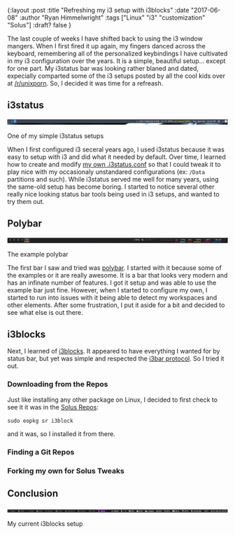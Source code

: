 {:layout :post
:title  "Refreshing my i3 setup with i3blocks"
:date "2017-06-08"
:author "Ryan Himmelwright"
:tags ["Linux" "i3" "customization" "Solus"]
:draft? false
}

The last couple of weeks I have shifted back to using the i3 window mangers. When I first fired it up again, my fingers danced across the keyboard, remembering all of the personalized keybindings I have cultivated in my i3 configuration over the years. It is a simple, beautiful setup... except for one part. My i3status bar was looking rather blaned and dated, expecially comparted some of the i3 setups posted by all the cool kids over at [/r/unixporn](https://www.reddit.com/r/unixporn/). So, I decided it was time for a refreash.

<!-- more -->

## i3status

![One of my simple i3status setups](../../img/posts/starting-i3/i3status.png)
<div id="caption">One of my simple i3status setups</div>

When I first configured i3 seceral years ago, I used i3status because it was easy to setup with i3 and did what it needed by default. Over time, I learned how to create and modify [my own .i3status.conf](https://github.com/himmAllRight/dotfiles/blob/master/i3/.config/i3/i3status.conf) so that I could tweak it to play nice with my occasionaly unstandared configurations (ex: `/Data` partitions and such). While i3status served me well for many years, using the same-old setup has become boring. I started to notice several other really nice looking status bar tools being used in i3 setups, and wanted to try them out.

## Polybar

![The example polybar](../../img/posts/starting-i3/polybar.png)
<div id="caption">The example polybar</div>

The first bar I saw and tried was [polybar](https://github.com/jaagr/polybar). I started with it because some of the examples or it are really awesome. It is a bar that looks very modern and has an infinate number of features. I got it setup and was able to use the example bar just fine. However, when I started to configure my own, I started to run into issues with it being able to detect my workspaces and other elements. After some frustration, I put it aside for a bit and decided to see what else is out there.

## i3blocks
Next, I learned of [i3blocks](https://github.com/vivien/i3blocks). It appeared to have everything I wanted for by status bar, but yet was simple and respected the [i3bar protocol](https://i3wm.org/docs/i3bar-protocol.html). So I tried it out.

### Downloading from the Repos
Just like installing any other package on Linux, I decided to first check to see it it was in the [Solus Repos](https://dev.solus-project.com/):

```
sudo eopkg sr i3block
```

and it was, so I installed it from there.

### Finding a Git Repos

### Forking my own for Solus Tweaks

## Conclusion

![The example polybar](../../img/posts/starting-i3/myi3blocks.png)
<div id="caption">My current i3blocks setup</div>
